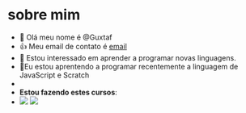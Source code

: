 #  sobre mim
- 👋 Olá meu nome é @Guxtaf
- :+1: Meu email de contato é [email](estudante.alura@gmail.com.pr)
- 👀 Estou interessado em aprender a programar novas linguagens. 
- 🌱Eu estou aprentendo a programar recentemente a linguagem de JavaScript e Scratch
- 
- **Estou fazendo estes cursos**:
- ![](https://img.shields.io/badge/Scratch-4D97FF?style=for-the-badge&logoColor=white)    ![](https://img.shields.io/badge/JavaScript-323330?style=for-the-badge&logo=javascript&logoColor=F7DF1E)
